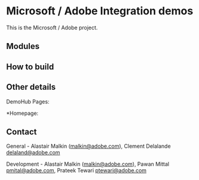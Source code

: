 # Microsoft / Adobe Integration demos

This is the Microsoft / Adobe project.

## Modules




## How to build




## Other details

DemoHub Pages:

*Homepage: 
    
## Contact

General - Alastair Malkin (malkin@adobe.com), Clement Delalande <delaland@adobe.com>

Development - Alastair Malkin (malkin@adobe.com), Pawan Mittal <pmital@adobe.com>, Prateek Tewari <ptewari@adobe.com>